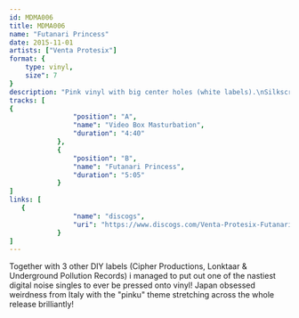 ```yaml
---
id: MDMA006
title: MDMA006
name: "Futanari Princess"
date: 2015-11-01
artists: ["Venta Protesix"]
format: {
    type: vinyl,
    size": 7
}
description: "Pink vinyl with big center holes (white labels).\nSilkscreened insert (black/red ink on pink paper).\nLimited to 300 copies."
tracks: [
{
                "position": "A",
                "name": "Video Box Masturbation",
                "duration": "4:40"
            },
            {
                "position": "B",
                "name": "Futanari Princess",
                "duration": "5:05"
            }
]
links: [
   {
				"name": "discogs",
				"uri": "https://www.discogs.com/Venta-Protesix-Futanari-Princess/release/7569283"
			}
]
---
```

Together with 3 other DIY labels (Cipher Productions, Lonktaar & Underground Pollution Records) i managed to put out one of the nastiest digital noise singles to ever be pressed onto vinyl! Japan obsessed weirdness from Italy with the \"pinku\" theme stretching across the whole release brilliantly!
